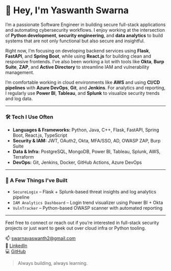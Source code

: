 # 👋 Hey, I'm Yaswanth Swarna

I’m a passionate Software Engineer in building secure full-stack applications and automating cybersecurity workflows. I enjoy working at the intersection of **Python development**, **security engineering**, and **data analytics** to build systems that are not only functional but also secure and insightful.

Right now, I’m focusing on developing backend services using **Flask**, **FastAPI**, and **Spring Boot**, while using **React.js** for building clean and responsive frontends. I’ve also been working a lot with tools like **Okta**, **Burp Suite**, **ZAP**, and **Active Directory** to streamline IAM and vulnerability management.

I’m comfortable working in cloud environments like **AWS** and using **CI/CD pipelines** with **Azure DevOps**, **Git**, and **Jenkins**. For analytics and reporting, I regularly use **Power BI**, **Tableau**, and **Splunk** to visualize security trends and log data.

---

### 🛠️ Tech I Use Often

- **Languages & Frameworks:** Python, Java, C++, Flask, FastAPI, Spring Boot, React.js, TypeScript  
- **Security & IAM:** JWT, OAuth2, Okta, MFA/SSO, AD, OWASP ZAP, Burp Suite  
- **Data & Infra:** PostgreSQL, MongoDB, Power BI, Tableau, Splunk, AWS, Terraform  
- **DevOps:** Git, Jenkins, Docker, GitHub Actions, Azure DevOps

---

### 🧠 A Few Things I’ve Built

- `SecureLogix` – Flask + Splunk-based threat insights and log analytics pipeline  
- `IAM Analytics Dashboard` – Login trend visualizer using Power BI + Okta  
- `VulnTracker` – Python-based OWASP scanner with automated reporting

---

Feel free to connect or reach out if you’re interested in full-stack security projects or just want to geek out over cloud infra or Python tooling.

📫 [swarnayaswanth2@gmail.com](mailto:swarnayaswanth2@gmail.com)  
🔗 [LinkedIn](https://www.linkedin.com/in/yaswanth-swarna22)  
💻 [GitHub](https://github.com/yash16062k)

> Always building, always learning.
